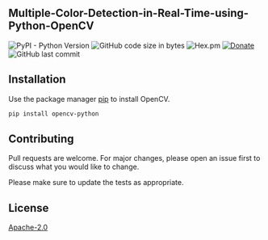 ## Multiple-Color-Detection-in-Real-Time-using-Python-OpenCV
![PyPI - Python Version](https://img.shields.io/pypi/pyversions/opencv-python?color=%2319dfc7&logo=python&logoColor=yellow&style=plastic)
![GitHub code size in bytes](https://img.shields.io/github/languages/code-size/ADITYABHNDARI/Multiple-Color-Detection-in-Real-Time-using-Python-OpenCV?color=%23998dda&style=plastic)
![Hex.pm](https://img.shields.io/hexpm/l/plug)
[![Donate](https://img.shields.io/badge/Donate-PayPal-green.svg?logo=paypal&style=flat-square)](https://paypal.me/iAdityaBhandari/100)&nbsp;
![GitHub last commit](https://img.shields.io/github/last-commit/ADITYABHNDARI/Multiple-Color-Detection-in-Real-Time-using-Python-OpenCV?color=%23ff6f69&logo=github&style=plastic)
## Installation

Use the package manager [pip](https://pip.pypa.io/en/stable/) to install OpenCV.

```bash
pip install opencv-python
```


## Contributing
Pull requests are welcome. For major changes, please open an issue first to discuss what you would like to change.

Please make sure to update the tests as appropriate.

## License
[Apache-2.0](https://choosealicense.com/licenses/apache2.0/)
